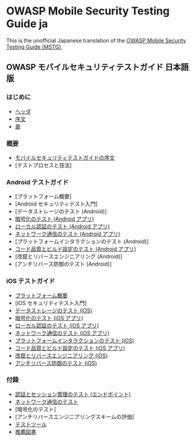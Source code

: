 # OWASP Mobile Security Testing Guide ja

This is the unofficial Japanese translation of the [OWASP Mobile Security Testing Guide (MSTG)](https://github.com/OWASP/owasp-mstg).

## OWASP モバイルセキュリティテストガイド 日本語版

### はじめに

- [ヘッダ](Document/0x00-Header.md)
- [序文](Document/Foreword.md)
- [扉](Document/0x02-Frontispiece.md)

### 概要

* [モバイルセキュリティテストガイドの序文](Document/0x03-Overview.md)
* [テストプロセスと技法] <!-- (Document/0x04-Testing-Processes-and-Techniques.md) -->

### Android テストガイド

- [プラットフォーム概要] <!-- (Document/0x05a-Platform-Overview.md) -->
- [Android セキュリティテスト入門] <!-- (Document/0x05b-Basic-Security_Testing.md) -->
- [データストレージのテスト (Android)] <!-- (Document/0x05d-Testing-Data-Storage.md) -->
- [暗号化のテスト (Android アプリ)](Document/0x05e-Testing-Cryptography.md)
- [ローカル認証のテスト (Android アプリ)](Document/0x05f-Testing-Local-Authentication.md)
- [ネットワーク通信のテスト (Android アプリ)](Document/0x05g-Testing-Network-Communication.md)
- [プラットフォームインタラクションのテスト (Android)] <!-- (Document/0x05h-Testing-Platform-Interaction.md) -->
- [コード品質とビルド設定のテスト (Android アプリ)](Document/0x05i-Testing-Code-Quality-and-Build-Settings.md)
- [改竄とリバースエンジニアリング (Android)] <!-- (Document/0x05c-Reverse-Engineering-and-Tampering.md) -->
- [アンチリバース防御のテスト (Android)] <!-- (Document/0x05j-Testing-Resiliency-Against-Reverse-Engineering.md) -->

### iOS テストガイド

- [プラットフォーム概要](Document/0x06a-Platform-Overview.md)
- [iOS セキュリティテスト入門] <!-- (Document/0x06b-Basic-Security-Testing.md) -->
- [データストレージのテスト (iOS)](Document/0x06d-Testing-Data-Storage.md)
- [暗号化のテスト (iOS アプリ)](Document/0x06e-Testing-Cryptography.md)
- [ローカル認証のテスト (iOS アプリ)](Document/0x06f-Testing-Local-Authentication.md)
- [ネットワーク通信のテスト (iOS アプリ)](Document/0x06g-Testing-Network-Communication.md)
- [プラットフォームインタラクションのテスト (iOS)](Document/0x06h-Testing-Platform-Interaction.md)
- [コード品質とビルド設定のテスト (iOS アプリ)](Document/0x06i-Testing-Code-Quality-and-Build-Settings.md)
- [改竄とリバースエンジニアリング (iOS)](Document/0x06c-Reverse-Engineering-and-Tampering.md)
- [アンチリバース防御のテスト (iOS)](Document/0x06j-Testing-Resiliency-Against-Reverse-Engineering.md)

### 付録

* [認証とセッション管理のテスト (エンドポイント)](Document/0x07a-Testing-Authentication-and-Session-Management.md)
* [ネットワーク通信のテスト](Document/0x07b-Testing-Network-Communication.md)
* [暗号化のテスト] <!-- (Document/0x07c-Testing-Cryptography.md) -->
* [アンチリバースエンジニアリングスキームの評価] <!-- (Document/0x07d-Assessing-Anti-Reverse-Engineering-Schemes.md) -->
* [テストツール](Document/0x08-Testing-Tools.md)
* [推薦図書](Document/0x09-Suggested-Reading.md)
